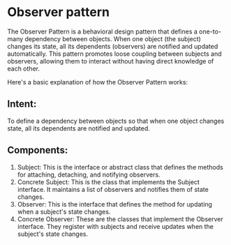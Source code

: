 # Observer pattern

The Observer Pattern is a behavioral design pattern that defines a one-to-many dependency between objects. When one
object (the subject) changes its state, all its dependents (observers) are notified and updated automatically. This
pattern promotes loose coupling between subjects and observers, allowing them to interact without having direct
knowledge of each other.

Here's a basic explanation of how the Observer Pattern works:

## Intent:

To define a dependency between objects so that when one object changes state, all its dependents are notified and
updated.

## Components:

1. Subject: This is the interface or abstract class that defines the methods for attaching, detaching, and notifying
   observers.
2. Concrete Subject: This is the class that implements the Subject interface. It maintains a list of observers and
   notifies them of state changes.
3. Observer: This is the interface that defines the method for updating when a subject's state changes.
4. Concrete Observer: These are the classes that implement the Observer interface. They register with subjects and
   receive updates when the subject's state changes.